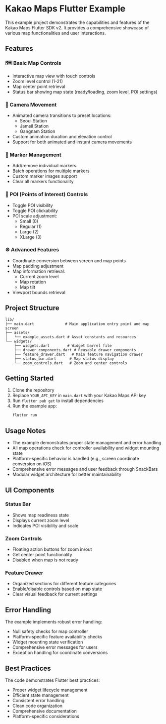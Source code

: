 # Kakao Maps Flutter Example

This example project demonstrates the capabilities and features of the Kakao Maps Flutter SDK v2. It provides a comprehensive showcase of various map functionalities and user interactions.

## Features

### 🗺️ Basic Map Controls
- Interactive map view with touch controls
- Zoom level control (1-21)
- Map center point retrieval
- Status bar showing map state (ready/loading, zoom level, POI settings)

### 🎥 Camera Movement
- Animated camera transitions to preset locations:
  - Seoul Station
  - Jamsil Station
  - Gangnam Station
- Custom animation duration and elevation control
- Support for both animated and instant camera movements

### 📌 Marker Management
- Add/remove individual markers
- Batch operations for multiple markers
- Custom marker images support
- Clear all markers functionality

### 🏢 POI (Points of Interest) Controls
- Toggle POI visibility
- Toggle POI clickability
- POI scale adjustment:
  - Small (0)
  - Regular (1)
  - Large (2)
  - XLarge (3)

### ⚙️ Advanced Features
- Coordinate conversion between screen and map points
- Map padding adjustment
- Map information retrieval:
  - Current zoom level
  - Map rotation
  - Map tilt
- Viewport bounds retrieval

## Project Structure

```
lib/
├── main.dart              # Main application entry point and map screen
├── assets/
│   └── example_assets.dart # Asset constants and resources
└── widgets/
    ├── widgets.dart        # Widget barrel file
    ├── drawer_components.dart # Reusable drawer components
    ├── feature_drawer.dart   # Main feature navigation drawer
    ├── status_bar.dart      # Map status display
    └── zoom_controls.dart   # Zoom and center controls
```

## Getting Started

1. Clone the repository
2. Replace `YOUR_API_KEY` in `main.dart` with your Kakao Maps API key
3. Run `flutter pub get` to install dependencies
4. Run the example app:
   ```bash
   flutter run
   ```

## Usage Notes

- The example demonstrates proper state management and error handling
- All map operations check for controller availability and widget mounting state
- Platform-specific behavior is handled (e.g., screen coordinate conversion on iOS)
- Comprehensive error messages and user feedback through SnackBars
- Modular widget architecture for better maintainability

## UI Components

### Status Bar
- Shows map readiness state
- Displays current zoom level
- Indicates POI visibility and scale

### Zoom Controls
- Floating action buttons for zoom in/out
- Get center point functionality
- Disabled when map is not ready

### Feature Drawer
- Organized sections for different feature categories
- Enable/disable controls based on map state
- Clear visual feedback for current settings

## Error Handling

The example implements robust error handling:
- Null safety checks for map controller
- Platform-specific feature availability checks
- Widget mounting state verification
- Comprehensive error messages for users
- Exception handling for coordinate conversions

## Best Practices

The code demonstrates Flutter best practices:
- Proper widget lifecycle management
- Efficient state management
- Consistent error handling
- Clean code organization
- Comprehensive documentation
- Platform-specific considerations
